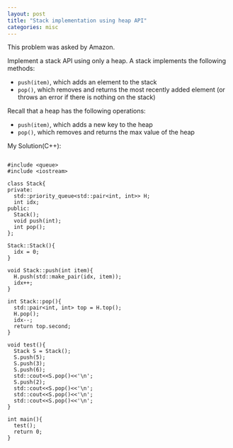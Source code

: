 ```yaml
---
layout: post
title: "Stack implementation using heap API"
categories: misc
---
```


This problem was asked by Amazon.

Implement a stack API using only a heap. A stack implements the following methods:

- `push(item)`, which adds an element to the stack
- `pop()`, which removes and returns the most recently added element (or throws an error if there is nothing on the stack)

Recall that a heap has the following operations:

- `push(item)`, which adds a new key to the heap
- `pop()`, which removes and returns the max value of the heap


My Solution(C++):
```

#include <queue>
#include <iostream>

class Stack{
private:
  std::priority_queue<std::pair<int, int>> H;
  int idx;
public:
  Stack();
  void push(int);
  int pop();
};

Stack::Stack(){
  idx = 0;
}

void Stack::push(int item){
  H.push(std::make_pair(idx, item));
  idx++;
}

int Stack::pop(){
  std::pair<int, int> top = H.top();
  H.pop();
  idx--;
  return top.second;
}

void test(){
  Stack S = Stack();
  S.push(5);
  S.push(3);
  S.push(6);
  std::cout<<S.pop()<<'\n';
  S.push(2);
  std::cout<<S.pop()<<'\n';
  std::cout<<S.pop()<<'\n';
  std::cout<<S.pop()<<'\n';
}

int main(){
  test();
  return 0;
}
```
